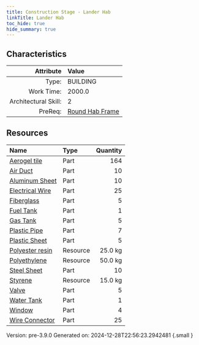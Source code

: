 ```yaml
---
title: Construction Stage - Lander Hab
linkTitle: Lander Hab
toc_hide: true
hide_summary: true
---
```


## Characteristics

| Attribute      | Value |
|--------:|:------|
|Type:|BUILDING|
|Work Time:|2000.0|
|Architectural Skill:|2|
|PreReq:|[Round Hab Frame](/docs/definitions/construction/round-hab-frame)|

## Resources

| Name | Type | Quantity |
|:-----|:-----|-----:|
|[Aerogel tile](/docs/definitions/part/aerogel-tile)|Part|164|
|[Air Duct](/docs/definitions/part/air-duct)|Part|10|
|[Aluminum Sheet](/docs/definitions/part/aluminum-sheet)|Part|10|
|[Electrical Wire](/docs/definitions/part/electrical-wire)|Part|25|
|[Fiberglass](/docs/definitions/part/fiberglass)|Part|5|
|[Fuel Tank](/docs/definitions/part/fuel-tank)|Part|1|
|[Gas Tank](/docs/definitions/part/gas-tank)|Part|5|
|[Plastic Pipe](/docs/definitions/part/plastic-pipe)|Part|7|
|[Plastic Sheet](/docs/definitions/part/plastic-sheet)|Part|5|
|[Polyester resin](/docs/definitions/resource/polyester-resin)|Resource|25.0 kg|
|[Polyethylene](/docs/definitions/resource/polyethylene)|Resource|50.0 kg|
|[Steel Sheet](/docs/definitions/part/steel-sheet)|Part|10|
|[Styrene](/docs/definitions/resource/styrene)|Resource|15.0 kg|
|[Valve](/docs/definitions/part/valve)|Part|5|
|[Water Tank](/docs/definitions/part/water-tank)|Part|1|
|[Window](/docs/definitions/part/window)|Part|4|
|[Wire Connector](/docs/definitions/part/wire-connector)|Part|25|



Version: pre-3.9.0 Generated on: 2024-12-28T22:56:23.2942481
{.small }